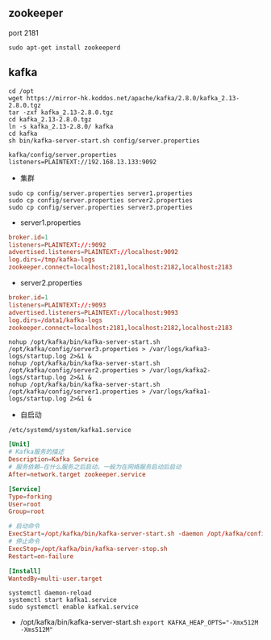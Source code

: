 ## zookeeper

port 2181

```shell
sudo apt-get install zookeeperd
```

## kafka

```shell
cd /opt
wget https://mirror-hk.koddos.net/apache/kafka/2.8.0/kafka_2.13-2.8.0.tgz
tar -zxf kafka_2.13-2.8.0.tgz
cd kafka_2.13-2.8.0.tgz
ln -s kafka_2.13-2.8.0/ kafka
cd kafka
sh bin/kafka-server-start.sh config/server.properties
```

`kafka/config/server.properties`
`listeners=PLAINTEXT://192.168.13.133:9092`

* 集群

```shell
sudo cp config/server.properties server1.properties
sudo cp config/server.properties server2.properties
sudo cp config/server.properties server3.properties
```

* server1.properties
```conf
broker.id=1
listeners=PLAINTEXT://:9092
advertised.listeners=PLAINTEXT://localhost:9092
log.dirs=/tmp/kafka-logs
zookeeper.connect=localhost:2181,localhost:2182,localhost:2183
```

* server2.properties
```conf
broker.id=1
listeners=PLAINTEXT://:9093
advertised.listeners=PLAINTEXT://localhost:9093
log.dirs=/data1/kafka-logs
zookeeper.connect=localhost:2181,localhost:2182,localhost:2183
```
```shell
nohup /opt/kafka/bin/kafka-server-start.sh /opt/kafka/config/server3.properties > /var/logs/kafka3-logs/startup.log 2>&1 &
nohup /opt/kafka/bin/kafka-server-start.sh /opt/kafka/config/server2.properties > /var/logs/kafka2-logs/startup.log 2>&1 &
nohup /opt/kafka/bin/kafka-server-start.sh /opt/kafka/config/server1.properties > /var/logs/kafka1-logs/startup.log 2>&1 &
```

* 自启动

`/etc/systemd/system/kafka1.service`
```conf
[Unit]
# Kafka服务的描述
Description=Kafka Service
# 服务依赖—在什么服务之后启动，一般为在网络服务启动后启动
After=network.target zookeeper.service

[Service]
Type=forking
User=root
Group=root

# 启动命令
ExecStart=/opt/kafka/bin/kafka-server-start.sh -daemon /opt/kafka/config/server1.properties
# 停止命令
ExecStop=/opt/kafka/bin/kafka-server-stop.sh
Restart=on-failure

[Install]
WantedBy=multi-user.target
```

```shell
systemctl daemon-reload
systemctl start kafka1.service
sudo systemctl enable kafka1.service
```

- /opt/kafka/bin/kafka-server-start.sh
`export KAFKA_HEAP_OPTS="-Xmx512M -Xms512M"`
